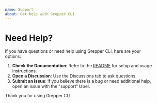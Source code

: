 ```yaml
---
name: Support
about: Get help with Grepper CLI
---
```


# Need Help?

If you have questions or need help using Grepper CLI, here are your options:

1. **Check the Documentation**: Refer to the [README](../README.md) for setup and usage instructions.
2. **Open a Discussion**: Use the Discussions tab to ask questions.
3. **Submit an Issue**: If you believe there is a bug or need additional help, open an issue with the "support" label.

Thank you for using Grepper CLI!
